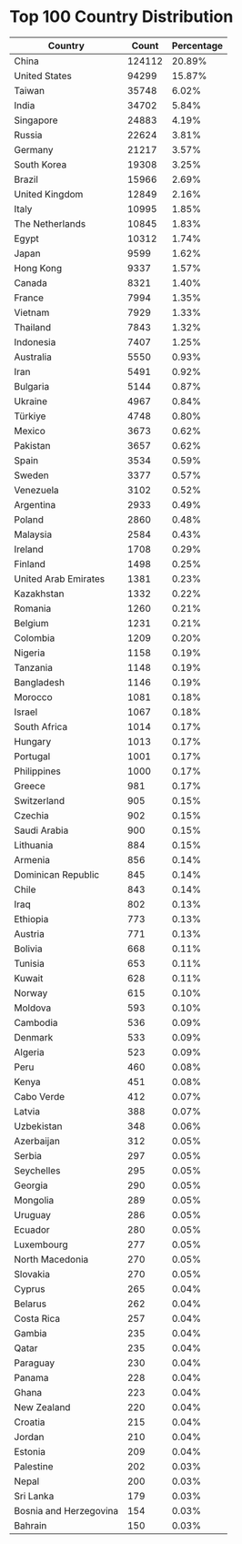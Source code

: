 # Top 100 Country Distribution
| Country | Count | Percentage |
|----|----|----|
| China | 124112 | 20.89% |
| United States | 94299 | 15.87% |
| Taiwan | 35748 | 6.02% |
| India | 34702 | 5.84% |
| Singapore | 24883 | 4.19% |
| Russia | 22624 | 3.81% |
| Germany | 21217 | 3.57% |
| South Korea | 19308 | 3.25% |
| Brazil | 15966 | 2.69% |
| United Kingdom | 12849 | 2.16% |
| Italy | 10995 | 1.85% |
| The Netherlands | 10845 | 1.83% |
| Egypt | 10312 | 1.74% |
| Japan | 9599 | 1.62% |
| Hong Kong | 9337 | 1.57% |
| Canada | 8321 | 1.40% |
| France | 7994 | 1.35% |
| Vietnam | 7929 | 1.33% |
| Thailand | 7843 | 1.32% |
| Indonesia | 7407 | 1.25% |
| Australia | 5550 | 0.93% |
| Iran | 5491 | 0.92% |
| Bulgaria | 5144 | 0.87% |
| Ukraine | 4967 | 0.84% |
| Türkiye | 4748 | 0.80% |
| Mexico | 3673 | 0.62% |
| Pakistan | 3657 | 0.62% |
| Spain | 3534 | 0.59% |
| Sweden | 3377 | 0.57% |
| Venezuela | 3102 | 0.52% |
| Argentina | 2933 | 0.49% |
| Poland | 2860 | 0.48% |
| Malaysia | 2584 | 0.43% |
| Ireland | 1708 | 0.29% |
| Finland | 1498 | 0.25% |
| United Arab Emirates | 1381 | 0.23% |
| Kazakhstan | 1332 | 0.22% |
| Romania | 1260 | 0.21% |
| Belgium | 1231 | 0.21% |
| Colombia | 1209 | 0.20% |
| Nigeria | 1158 | 0.19% |
| Tanzania | 1148 | 0.19% |
| Bangladesh | 1146 | 0.19% |
| Morocco | 1081 | 0.18% |
| Israel | 1067 | 0.18% |
| South Africa | 1014 | 0.17% |
| Hungary | 1013 | 0.17% |
| Portugal | 1001 | 0.17% |
| Philippines | 1000 | 0.17% |
| Greece | 981 | 0.17% |
| Switzerland | 905 | 0.15% |
| Czechia | 902 | 0.15% |
| Saudi Arabia | 900 | 0.15% |
| Lithuania | 884 | 0.15% |
| Armenia | 856 | 0.14% |
| Dominican Republic | 845 | 0.14% |
| Chile | 843 | 0.14% |
| Iraq | 802 | 0.13% |
| Ethiopia | 773 | 0.13% |
| Austria | 771 | 0.13% |
| Bolivia | 668 | 0.11% |
| Tunisia | 653 | 0.11% |
| Kuwait | 628 | 0.11% |
| Norway | 615 | 0.10% |
| Moldova | 593 | 0.10% |
| Cambodia | 536 | 0.09% |
| Denmark | 533 | 0.09% |
| Algeria | 523 | 0.09% |
| Peru | 460 | 0.08% |
| Kenya | 451 | 0.08% |
| Cabo Verde | 412 | 0.07% |
| Latvia | 388 | 0.07% |
| Uzbekistan | 348 | 0.06% |
| Azerbaijan | 312 | 0.05% |
| Serbia | 297 | 0.05% |
| Seychelles | 295 | 0.05% |
| Georgia | 290 | 0.05% |
| Mongolia | 289 | 0.05% |
| Uruguay | 286 | 0.05% |
| Ecuador | 280 | 0.05% |
| Luxembourg | 277 | 0.05% |
| North Macedonia | 270 | 0.05% |
| Slovakia | 270 | 0.05% |
| Cyprus | 265 | 0.04% |
| Belarus | 262 | 0.04% |
| Costa Rica | 257 | 0.04% |
| Gambia | 235 | 0.04% |
| Qatar | 235 | 0.04% |
| Paraguay | 230 | 0.04% |
| Panama | 228 | 0.04% |
| Ghana | 223 | 0.04% |
| New Zealand | 220 | 0.04% |
| Croatia | 215 | 0.04% |
| Jordan | 210 | 0.04% |
| Estonia | 209 | 0.04% |
| Palestine | 202 | 0.03% |
| Nepal | 200 | 0.03% |
| Sri Lanka | 179 | 0.03% |
| Bosnia and Herzegovina | 154 | 0.03% |
| Bahrain | 150 | 0.03% |
